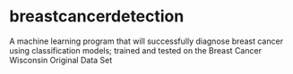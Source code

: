 # breastcancerdetection
A machine learning program that will successfully diagnose breast cancer using classification models; trained and tested on the Breast Cancer Wisconsin Original Data Set
